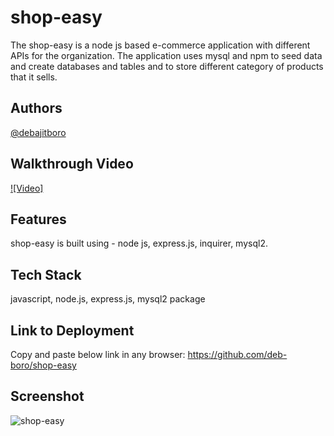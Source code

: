 # shop-easy

The shop-easy is a node js based e-commerce application with different APIs for the organization. The application uses mysql and npm to seed data and create databases and tables and to store different category of products that it sells.

## Authors

[@debajitboro](https://www.github.com/deb-boro)

## Walkthrough Video

[![Video]](https://user-images.githubusercontent.com/100662344/182751956-dfe290ad-b302-4ad5-a71f-44be5699767e.mp4)

## Features

shop-easy is built using - node js, express.js, inquirer, mysql2.

## Tech Stack

javascript, node.js, express.js, mysql2 package

## Link to Deployment

Copy and paste below link in any browser:
https://github.com/deb-boro/shop-easy

## Screenshot

![shop-easy](https://user-images.githubusercontent.com/100662344/182752285-3047cb22-cf13-49ed-95d4-9c2e5eb5e4ad.jpg)
